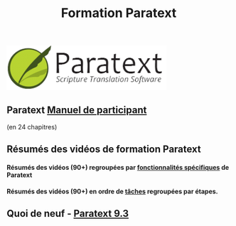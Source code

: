 ﻿---
title : Formation Paratext 
sidebar_position: 1
slug: /
---


![](../../../../static/img/cropped-PT9-web-banner.png)  

## Paratext [**Manuel de participant**](Training-Manual/Overview) 
(en 24 chapitres)
   
## Résumés des vidéos de formation Paratext
#### Résumés des vidéos (90+) regroupées par [fonctionnalités spécifiques](Video-summaries/00-list-of-features.md) de Paratext    
#### Résumés des vidéos (90+) en ordre de [tâches](Video-summaries/00-list-of-videos.md) regroupées par étapes.

## Quoi de neuf - [Paratext 9.3](Video-summaries/Whats-new.md)